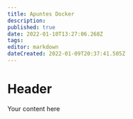 ```yaml
---
title: Apuntes Docker
description: 
published: true
date: 2022-01-10T13:27:06.268Z
tags: 
editor: markdown
dateCreated: 2022-01-09T20:37:41.505Z
---
```


# Header
Your content here
